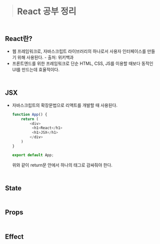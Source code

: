 ># React 공부 정리
## <br>React란?
- 웹 프레임워크로, 자바스크립트 라이브러리의 하나로서 사용자 인터페이스를 만들기 위해 사용된다. - 출처: 위키백과
- 프론트엔드를 위한 프레임워크로 단순 HTML, CSS, JS를 이용할 때보다 동적인 UI를 만드는데 효율적이다.

## <br>JSX
- 자바스크립트의 확장문법으로 리액트를 개발할 때 사용된다.
  ```javascript
  function App() {
      return (
          <div>
           <h1>React</h1>
           <h1>JSX</h1>
          </div>
      )
  }
  
  export default App;
  ```
  위와 같이 return문 안에서 하나의 태그로 감싸줘야 한다.
## <br>State

## <br>Props

## <br>Effect